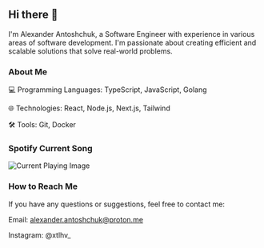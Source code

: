 ## Hi there 👋

I'm Alexander Antoshchuk, a Software Engineer with experience in various areas of software development.
I'm passionate about creating efficient and scalable solutions that solve real-world problems.

### About Me

💻 Programming Languages: TypeScript, JavaScript, Golang

🌐 Technologies: React, Node.js, Next.js, Tailwind

🛠️ Tools: Git, Docker

### Spotify Current Song

![Current Playing Image](https://test-nine-pi-26.vercel.app/current-playing)

### How to Reach Me

If you have any questions or suggestions, feel free to contact me:

Email: alexander.antoshchuk@proton.me

Instagram: @xtlhv\_

<!--
**aantoschuk/aantoschuk** is a ✨ _special_ ✨ repository because its `README.md` (this file) appears on your GitHub profile.

Here are some ideas to get you started:

- 🔭 I’m currently working on ...
- 🌱 I’m currently learning ...
- 👯 I’m looking to collaborate on ...
- 🤔 I’m looking for help with ...
- 💬 Ask me about ...
- 📫 How to reach me: ...
- 😄 Pronouns: ...
- ⚡ Fun fact: ...
-->
